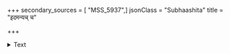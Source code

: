 +++
secondary_sources = [ "MSS_5937",]
jsonClass = "Subhaashita"
title = "इदमन्यच् च"

+++

<details><summary>Text</summary>

इदमन्यच् च देवर्षे रहस्यं सर्वयोषिताम्।  
दृष्ट्वैव पुरुषं हृद्यं योनिः प्रक्लिद्यते स्त्रियाः॥
</details>
